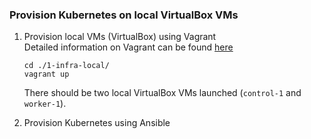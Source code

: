 ### Provision Kubernetes on local VirtualBox VMs

1. Provision local VMs (VirtualBox) using Vagrant  
    Detailed information on Vagrant can be found [here](https://github.com/mtjakobczyk/linux-toolkit/blob/main/vms/README.md)
    ```
    cd ./1-infra-local/
    vagrant up
    ```
    There should be two local VirtualBox VMs launched (`control-1` and `worker-1`).

2. Provision Kubernetes using Ansible  
